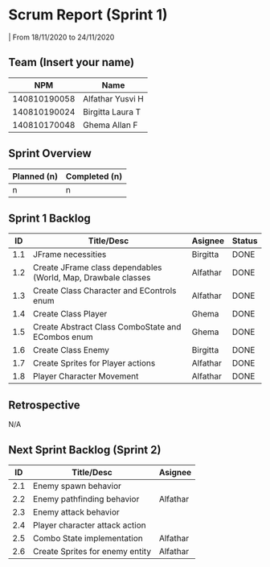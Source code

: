# Scrum Report (Sprint 1)
| From 18/11/2020 to 24/11/2020

## Team (Insert your name)
| NPM           | Name        |
| ------------- |-------------|
| 140810190058  | Alfathar Yusvi H |
| 140810190024  | Birgitta Laura T |
| 140810170048  | Ghema Allan F    |

## Sprint Overview
| Planned (n)   | Completed (n) |
| ------------- |-------------- |
| n             | n             |

## Sprint 1 Backlog

| ID  | Title/Desc | Asignee | Status |
| --- | ---------- | ------- | ------ |
| 1.1 | JFrame necessities | Birgitta | DONE |
| 1.2 | Create JFrame class dependables (World, Map, Drawbale classes | Alfathar | DONE |
| 1.3 | Create Class Character and EControls enum |Alfathar | DONE |
| 1.4 | Create Class Player |Ghema | DONE |
| 1.5 | Create Abstract Class ComboState and ECombos enum |Ghema | DONE |
| 1.6 | Create Class Enemy |Birgitta|DONE |
| 1.7 | Create Sprites for Player actions |Alfathar | DONE |
| 1.8 | Player Character Movement |Alfathar | DONE |

## Retrospective 

N/A

## Next Sprint Backlog (Sprint 2)
| ID  | Title/Desc | Asignee | 
| --- | ---------- | ------- | 
| 2.1 | Enemy spawn behavior | |
| 2.2 | Enemy pathfinding behavior |Alfathar |
| 2.3 | Enemy attack behavior | |
| 2.4 | Player character attack action | |
| 2.5 | Combo State implementation |Alfathar |
| 2.6 | Create Sprites for enemy entity |Alfathar |

